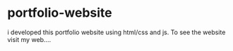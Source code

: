 # portfolio-website
i developed this portfolio website using html/css and js. To see the website visit my web....

